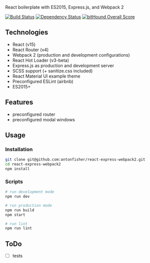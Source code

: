 React boilerplate with ES2015, Express.js, and Webpack 2

[![Build Status](https://travis-ci.org/antonfisher/react-express-webpack2.svg?branch=master)](https://travis-ci.org/antonfisher/react-express-webpack2)
[![Dependency Status](https://dependencyci.com/github/antonfisher/react-express-webpack2/badge)](https://dependencyci.com/github/antonfisher/react-express-webpack2)
[![bitHound Overall Score](https://www.bithound.io/github/antonfisher/react-express-webpack2/badges/score.svg)](https://www.bithound.io/github/antonfisher/react-express-webpack2)

## Technologies

- React (v15)
- React Router (v4)
- Webpack 2 (production and development configurations)
- React Hot Loader (v3-beta)
- Express.js as production and development server
- SCSS support (+ sanitize.css included)
- React Material UI example theme
- Preconfigured ESLint (airbnb)
- ES2015+

## Features
- preconfigured router
- preconfigured modal windows

## Usage

### Installation
```bash
git clone git@github.com:antonfisher/react-express-webpack2.git
cd react-express-webpack2
npm install
```

### Scripts
```bash
# run development mode
npm run dev

# run production mode
npm run build
npm start

# run lint
npm run lint
```

## ToDo
- [ ] tests

